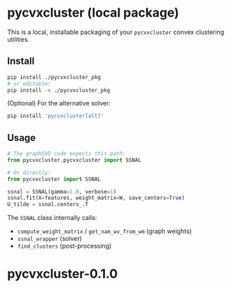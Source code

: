 
# pycvxcluster (local package)

This is a local, installable packaging of your `pycvxcluster` convex clustering utilities.

## Install

```bash
pip install ./pycvxcluster_pkg
# or editable:
pip install -e ./pycvxcluster_pkg
```

(Optional) For the alternative solver:
```bash
pip install 'pycvxcluster[alt]'
```

## Usage

```python
# The graphSVD code expects this path:
from pycvxcluster.pycvxcluster import SSNAL

# Or directly:
from pycvxcluster import SSNAL

ssnal = SSNAL(gamma=1.0, verbose=1)
ssnal.fit(X=features, weight_matrix=W, save_centers=True)
U_tilde = ssnal.centers_.T
```

The `SSNAL` class internally calls:
- `compute_weight_matrix` / `get_nam_wv_from_wm` (graph weights)
- `ssnal_wrapper` (solver)
- `find_clusters` (post-processing)
# pycvxcluster-0.1.0
